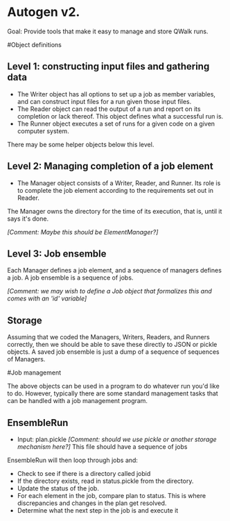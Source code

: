 
# Autogen v2.

Goal: Provide tools that make it easy to manage and store QWalk runs.

#Object definitions

## Level 1: constructing input files and gathering data

 * The Writer object has all options to set up a job as member variables, and can construct input files for a run given those input files.
 * The Reader object can read the output of a run and report on its completion or lack thereof. This object defines what a successful run is. 
 * The Runner object executes a set of runs for a given code on a given computer system.

There may be some helper objects below this level.

## Level 2: Managing completion of a job element

 * The Manager object consists of a Writer, Reader, and Runner. Its role is to complete the job element according to the requirements set out in Reader.

The Manager owns the directory for the time of its execution, that is, until it says it's done.

*[Comment: Maybe this should be ElementManager?]*

## Level 3: Job ensemble
 
Each Manager defines a job element, and a sequence of managers defines a job. A job ensemble is a sequence of jobs. 

*[Comment: we may wish to define a Job object that formalizes this and comes with an 'id' variable]*

## Storage

Assuming that we coded the Managers, Writers, Readers, and Runners correctly, then we should be able to save these directly to JSON or pickle objects. A saved job ensemble is just a dump of a sequence of sequences of Managers.

#Job management

The above objects can be used in a program to do whatever run you'd like to do. However, typically there are some standard management tasks that can be handled with a job management program. 


## EnsembleRun

 * Input: plan.pickle *[Comment: should we use pickle or another storage mechanism here?]* This file should have a sequence of jobs

EnsembleRun will then loop through jobs and:
 * Check to see if there is a directory called jobid
 * If the directory exists, read in status.pickle from the directory.
 * Update the status of the job.
 * For each element in the job, compare plan to status. This is where discrepancies and changes in the plan get resolved.
 * Determine what the next step in the job is and execute it




